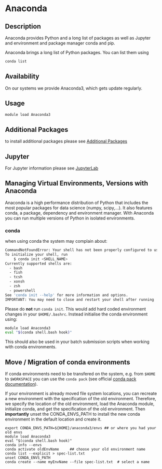 # Anaconda

## Description
Anaconda provides Python and a long list of packages as well as Jupyter and environment and package manager conda and pip.

Anaconda brings a long list of Python packages. You can list them using 
```Bash
conda list
```

## Availability
On our systems we provide Anaconda3, which gets update regularly. 

## Usage
``` Bash
module load Anaconda3
```

## Additional Packages
to install additional packages please see [Additional Packages](python.md#additional-packages)

## Jupyter
For Jupyter information please see [JupyterLab](JupyterLab.md)

## Managing Virtual Environments, Versions with Anaconda
Anaconda is a high performance distribution of Python that includes the most popular packages for data science (numpy, scipy,...). It also features conda, a package, dependency and environment manager. With Anaconda you can run multiple versions of Python in isolated environments.

### conda 
when using conda the system may complain about:
```Bash
CommandNotFoundError: Your shell has not been properly configured to use 'conda activate'.
To initialize your shell, run
    $ conda init <SHELL_NAME>
Currently supported shells are:
  - bash
  - fish
  - tcsh
  - xonsh
  - zsh
  - powershell
See 'conda init --help' for more information and options.
IMPORTANT: You may need to close and restart your shell after running 'conda init'.
```

Please do **not** run `conda init`. This would add hard coded environment changes in your `$HOME/.bashrc`. 
Instead initialise the conda environment using:
``` Bash 
module load Anaconda3
eval "$(conda shell.bash hook)"
```
This should also be used in your batch submission scripts when working with conda environments.

## Move / Migration of conda environments
If conda environments need to be transfered on the system, e.g. from `$HOME` to `$WORKSPACE` you can use the `conda pack` (see official [conda pack documentation](https://conda.github.io/conda-pack/)). 

If your environment is already moved file system locations, you can recreate a new environment with the specification of the old environment. Therefore, we specify the location of the old environment, load the Anaconda module, initialize conda, and get the specification of the old environment. Then **importantly** unset the CONDA_ENVS_PATH to install the new conda environment in the default location and create it. 

```
export CONDA_ENVS_PATH=${HOME}/anaconda3/envs ## or where you had your old envs
module load Anaconda3
eval "$(conda shell.bash hook)"
conda info --envs
conda activate oldEnvName     ## choose your old environment name
conda list --explicit > spec-list.txt
unset CONDA_ENVS_PATH
conda create --name myEnvName --file spec-list.txt  # select a name
```